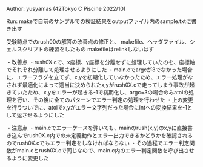 Author:
    yusyamas (42Tokyo C Piscine 2022/10)

Run:
    makeで自前のサンプルでの検証結果をoutputファイル内のsample.txtに書き出す

受験時点でのrush00の解答の改善点の修正と、
makefile、ヘッダファイル、シェルスクリプトの練習をしたもの
makefileはrelinkしないはず

・改善点
    ・rush0X.cで、x座標、y座標を分離せずに処理していたのを、座標軸でそれぞれ分離して処理させるようにした
    ・main.cでargcが3でなかった場合に、エラーフラグを立てず、x,yを初期化していなかったため、エラー処理がなされず最適化によって適当に決められたx,yがrush0X.cで走ってしまう事故が起きていたため、x,yをエラーが起きる-1で初期化し、argc=3の場合のみatoiの処理を行い、その後に全てのパターンでエラー判定の処理を行わせた
    ・上の変更を行うついでに、atoiでx,yがエラー文字列だった場合にintへの変換結果を-1として返させるようにした

・注意点
    ・main.cでエラーケースを弾いても、mainのrush(x,y)のx,yに直接書き込んでrush0X.c内での未定義動作とエラー出力できるかどうかを確認されるのでrush0X.cでもエラー判定をしなければならない
    ・その過程でエラー判定関数がmain.cとrush0X.cで同じなので、main.c内のエラー判定関数を呼び出させるように変更した
